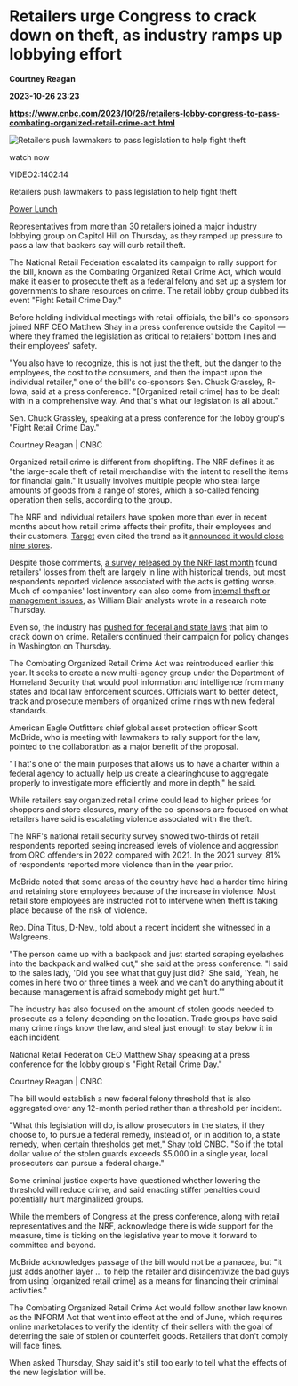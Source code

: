 # Retailers urge Congress to crack down on theft, as industry ramps up lobbying effort
**Courtney Reagan**

**2023-10-26 23:23**

**https://www.cnbc.com/2023/10/26/retailers-lobby-congress-to-pass-combating-organized-retail-crime-act.html**

![Retailers push lawmakers to pass legislation to help fight theft](https://image.cnbcfm.com/api/v1/image/107323914-16983445391698344537-31758764630-1080pnbcnews.jpg?v=1698345349&w=750&h=422&vtcrop=y)

watch now

VIDEO2:1402:14

Retailers push lawmakers to pass legislation to help fight theft

[Power Lunch](https://www.cnbc.com/power-lunch/)

Representatives from more than 30 retailers joined a major industry lobbying group on Capitol Hill on Thursday, as they ramped up pressure to pass a law that backers say will curb retail theft.

The National Retail Federation escalated its campaign to rally support for the bill, known as the Combating Organized Retail Crime Act, which would make it easier to prosecute theft as a federal felony and set up a system for governments to share resources on crime. The retail lobby group dubbed its event "Fight Retail Crime Day."

Before holding individual meetings with retail officials, the bill's co-sponsors joined NRF CEO Matthew Shay in a press conference outside the Capitol — where they framed the legislation as critical to retailers' bottom lines and their employees' safety.

"You also have to recognize, this is not just the theft, but the danger to the employees, the cost to the consumers, and then the impact upon the individual retailer," one of the bill's co-sponsors Sen. Chuck Grassley, R-Iowa, said at a press conference. "\[Organized retail crime\] has to be dealt with in a comprehensive way. And that's what our legislation is all about."

Sen. Chuck Grassley, speaking at a press conference for the lobby group's "Fight Retail Crime Day."

Courtney Reagan | CNBC

Organized retail crime is different from shoplifting. The NRF defines it as "the large-scale theft of retail merchandise with the intent to resell the items for financial gain." It usually involves multiple people who steal large amounts of goods from a range of stores, which a so-called fencing operation then sells, according to the group.  
  
The NRF and individual retailers have spoken more than ever in recent months about how retail crime affects their profits, their employees and their customers. [Target](https://www.cnbc.com/quotes/TGT/) even cited the trend as it [announced it would close nine stores](https://www.cnbc.com/2023/09/26/target-says-it-will-close-nine-stores-citing-violence-and-theft-.html).

Despite those comments, [a survey released by the NRF last month](https://www.cnbc.com/2023/09/26/organized-retail-crime-and-theft-not-increasing-much-nrf-study-finds.html) found retailers' losses from theft are largely in line with historical trends, but most respondents reported violence associated with the acts is getting worse. Much of companies' lost inventory can also come from [internal theft or management issues](https://www.cnbc.com/2023/08/10/retailers-may-be-using-organized-theft-to-cover-up-internal-flaws.html), as William Blair analysts wrote in a research note Thursday.

Even so, the industry has [pushed for federal and state laws](https://www.cnbc.com/2023/08/11/organized-retail-crime-nine-states-pass-laws-to-crack-down-on-theft.html) that aim to crack down on crime. Retailers continued their campaign for policy changes in Washington on Thursday.

The Combating Organized Retail Crime Act was reintroduced earlier this year. It seeks to create a new multi-agency group under the Department of Homeland Security that would pool information and intelligence from many states and local law enforcement sources. Officials want to better detect, track and prosecute members of organized crime rings with new federal standards.

American Eagle Outfitters chief global asset protection officer Scott McBride, who is meeting with lawmakers to rally support for the law, pointed to the collaboration as a major benefit of the proposal.

"That's one of the main purposes that allows us to have a charter within a federal agency to actually help us create a clearinghouse to aggregate properly to investigate more efficiently and more in depth," he said.

While retailers say organized retail crime could lead to higher prices for shoppers and store closures, many of the co-sponsors are focused on what retailers have said is escalating violence associated with the theft.

The NRF's national retail security survey showed two-thirds of retail respondents reported seeing increased levels of violence and aggression from ORC offenders in 2022 compared with 2021. In the 2021 survey, 81% of respondents reported more violence than in the year prior.

McBride noted that some areas of the country have had a harder time hiring and retaining store employees because of the increase in violence. Most retail store employees are instructed not to intervene when theft is taking place because of the risk of violence.

Rep. Dina Titus, D-Nev., told about a recent incident she witnessed in a Walgreens.

"The person came up with a backpack and just started scraping eyelashes into the backpack and walked out," she said at the press conference. "I said to the sales lady, 'Did you see what that guy just did?' She said, 'Yeah, he comes in here two or three times a week and we can't do anything about it because management is afraid somebody might get hurt.'"

The industry has also focused on the amount of stolen goods needed to prosecute as a felony depending on the location. Trade groups have said many crime rings know the law, and steal just enough to stay below it in each incident.

National Retail Federation CEO Matthew Shay speaking at a press conference for the lobby group's "Fight Retail Crime Day."

Courtney Reagan | CNBC

The bill would establish a new federal felony threshold that is also aggregated over any 12-month period rather than a threshold per incident.

"What this legislation will do, is allow prosecutors in the states, if they choose to, to pursue a federal remedy, instead of, or in addition to, a state remedy, when certain thresholds get met," Shay told CNBC. "So if the total dollar value of the stolen guards exceeds $5,000 in a single year, local prosecutors can pursue a federal charge."

Some criminal justice experts have questioned whether lowering the threshold will reduce crime, and said enacting stiffer penalties could potentially hurt marginalized groups.

While the members of Congress at the press conference, along with retail representatives and the NRF, acknowledge there is wide support for the measure, time is ticking on the legislative year to move it forward to committee and beyond.

McBride acknowledges passage of the bill would not be a panacea, but "it just adds another layer … to help the retailer and disincentivize the bad guys from using \[organized retail crime\] as a means for financing their criminal activities."

The Combating Organized Retail Crime Act would follow another law known as the INFORM Act that went into effect at the end of June, which requires online marketplaces to verify the identity of their sellers with the goal of deterring the sale of stolen or counterfeit goods. Retailers that don't comply will face fines.

When asked Thursday, Shay said it's still too early to tell what the effects of the new legislation will be.